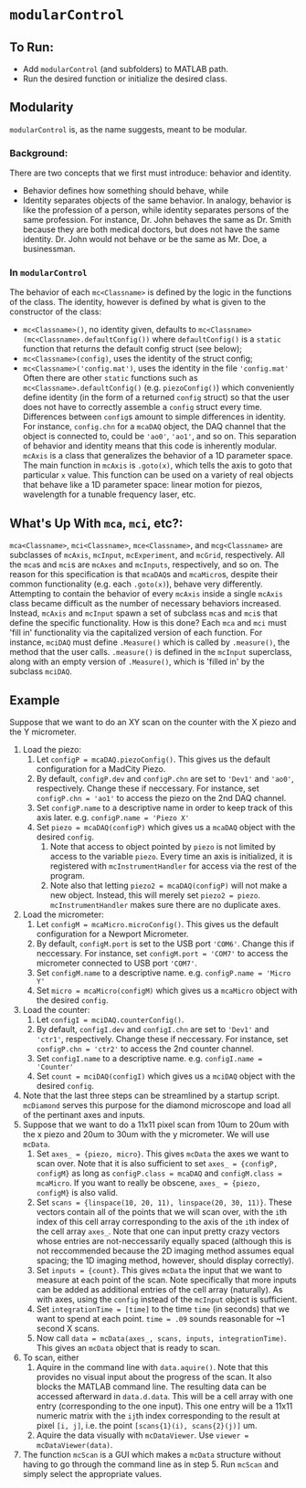 # `modularControl`

## To Run:
* Add `modularControl` (and subfolders) to MATLAB path.
* Run the desired function or initialize the desired class.

## Modularity
`modularControl` is, as the name suggests, meant to be modular.

### Background:
There are two concepts that we first must introduce: behavior and identity.
* Behavior defines how something should behave, while 
* Identity separates objects of the same behavior.
In analogy, behavior is like the profession of a person, while identity separates persons of the same profession. For instance, Dr. John behaves the same as Dr. Smith because they are both medical doctors, but does not have the same identity. Dr. John would not behave or be the same as Mr. Doe, a businessman.

### In `modularControl`
The behavior of each `mc<Classname>` is defined by the logic in the functions of the class. The identity, however is defined by what is given to the constructor of the class:
* `mc<Classname>()`,			no identity given, defaults to `mc<Classname>(mc<Classname>.defaultConfig())` where `defaultConfig()` is a `static` function that returns the default config struct (see below);
* `mc<Classname>(config)`,		uses the identity of the struct config;
* `mc<Classname>('config.mat')`,	uses the identity in the file `'config.mat'`
Often there are other `static` functions such as `mc<Classname>.defaultConfig()` (e.g. `piezoConfig()`) which conveniently define identity (in the form of a returned `config` struct) so that the user does not have to correctly assemble a `config` struct every time. Differences between `config`s amount to simple differences in identity. For instance, `config.chn` for a `mcaDAQ` object, the DAQ channel that the object is connected to, could be `'ao0'`, `'ao1'`, and so on.
This separation of behavior and identity means that this code is inherently modular. `mcAxis` is a class that generalizes the behavior of a 1D parameter space. The main function in `mcAxis` is `.goto(x)`, which tells the axis to goto that particular `x` value. This function can be used on a variety of real objects that behave like a 1D parameter space: linear motion for piezos, wavelength for a tunable frequency laser, etc.

## What's Up With `mca`, `mci`, etc?:
`mca<Classname>`, `mci<Classname>`, `mce<Classname>`, and `mcg<Classname>` are subclasses of `mcAxis`, `mcInput`, `mcExperiment`, and `mcGrid`, respectively. All the `mca`s and `mci`s are `mcAxes` and `mcInputs`, respectively, and so on. The reason for this specification is that `mcaDAQ`s and `mcaMicro`s, despite their common functionality (e.g. each `.goto(x)`), behave very differently. Attempting to contain the behavior of every `mcAxis` inside a single `mcAxis` class became difficult as the number of necessary behaviors increased. Instead, `mcAxis` and `mcInput` spawn a set of subclass `mca`s and `mci`s that define the specific functionality. How is this done? Each `mca` and `mci` must 'fill in' functionality via the capitalized version of each function. For instance, `mciDAQ` must define `.Measure()` which is called by `.measure()`, the method that the user calls. `.measure()` is defined in the `mcInput` superclass, along with an empty version of `.Measure()`, which is 'filled in' by the subclass `mciDAQ`.

## Example
Suppose that we want to do an XY scan on the counter with the X piezo and the Y micrometer.
1. Load the piezo:
    1. Let `configP = mcaDAQ.piezoConfig()`. This gives us the default configuration for a MadCity Piezo.
    2. By default, `configP.dev` and `configP.chn` are set to `'Dev1'` and `'ao0'`, respectively. Change these if neccessary. For instance, set `configP.chn = 'ao1'` to access the piezo on the 2nd DAQ channel.
    3. Set `configP.name` to a descriptive name in order to keep track of this axis later. e.g. `configP.name = 'Piezo X'`
    4. Set `piezo = mcaDAQ(configP)` which gives us a `mcaDAQ` object with the desired `config`. 
        1. Note that access to object pointed by `piezo` is not limited by access to the variable `piezo`. Every time an axis is initialized, it is registered with `mcInstrumentHandler` for access via the rest of the program.
        2. Note also that letting `piezo2 = mcaDAQ(configP)` will not make a new object. Instead, this will merely set `piezo2 = piezo`. `mcInstrumentHandler` makes sure there are no duplicate axes.
2. Load the micrometer:
    1. Let `configM = mcaMicro.microConfig()`. This gives us the default configuration for a Newport Micrometer.
    2. By default, `configM.port` is set to the USB port `'COM6'`. Change this if neccessary. For instance, set `configM.port = 'COM7'` to access the micrometer connected to USB port `'COM7'`.
    3. Set `configM.name` to a descriptive name. e.g. `configP.name = 'Micro Y'`
    4. Set `micro = mcaMicro(configM)` which gives us a `mcaMicro` object with the desired `config`.
3. Load the counter:
    1. Let `configI = mciDAQ.counterConfig()`.
    2. By default, `configI.dev` and `configI.chn` are set to `'Dev1'` and `'ctr1'`, respectively. Change these if neccessary. For instance, set `configP.chn = 'ctr2'` to access the 2nd counter channel.
    3. Set `configI.name` to a descriptive name. e.g. `configI.name = 'Counter'`
    4. Set `count = mciDAQ(configI)` which gives us a `mciDAQ` object with the desired `config`.
4. Note that the last three steps can be streamlined by a startup script. `mcDiamond` serves this purpose for the diamond microscope and load all of the pertinant axes and inputs.
5. Suppose that we want to do a 11x11 pixel scan from 10um to 20um with the x piezo and 20um to 30um with the y micrometer. We will use `mcData`.
    1. Set `axes_ = {piezo, micro}`. This gives `mcData` the axes we want to scan over. Note that it is also sufficient to set `axes_ = {configP, configM}` as long as `configP.class = mcaDAQ` and `configM.class = mcaMicro`. If you want to really be obscene, `axes_ = {piezo, configM}` is also valid.
    2. Set `scans = {linspace(10, 20, 11), linspace(20, 30, 11)}`. These vectors contain all of the points that we will scan over, with the `i`th index of this cell array corresponding to the axis of the `i`th index of the cell array `axes_`. Note that one can input pretty crazy vectors whose entries are not-neccessarily equally spaced (although this is not reccommended because the 2D imaging method assumes equal spacing; the 1D imaging method, however, should display correctly).
    3. Set `inputs = {count}`. This gives `mcData` the input that we want to measure at each point of the scan. Note specifically that more inputs can be added as additional entries of the cell array (naturally). As with axes, using the `config` instead of the `mcInput` object is sufficient.
    4. Set `integrationTime = [time]` to the time `time` (in seconds) that we want to spend at each point. `time = .09` sounds reasonable for ~1 second X scans.
    5. Now call `data = mcData(axes_, scans, inputs, integrationTime)`. This gives an `mcData` object that is ready to scan.
6. To scan, either
    1. Aquire in the command line with `data.aquire()`. Note that this provides no visual input about the progress of the scan. It also blocks the MATLAB command line. The resulting data can be accessed afterward in `data.d.data`. This will be a cell array with one entry (corresponding to the one input). This one entry will be a 11x11 numeric matrix with the `ij`th index corresponding to the result at pixel `[i, j]`, i.e. the point `[scans{1}(i), scans{2}(j)]` um.
    2. Aquire the data visually with `mcDataViewer`. Use `viewer = mcDataViewer(data)`.
7. The function `mcScan` is a GUI which makes a `mcData` structure without having to go through the command line as in step 5. Run `mcScan` and simply select the appropriate values.









